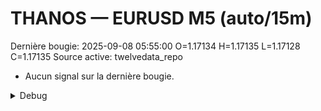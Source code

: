 # THANOS — EURUSD M5 (auto/15m)
Dernière bougie: 2025-09-08 05:55:00  O=1.17134  H=1.17135  L=1.17128  C=1.17135
Source active: twelvedata_repo

- Aucun signal sur la dernière bougie.

<details><summary>Debug</summary>

- TD_API_KEY manquant.

</details>